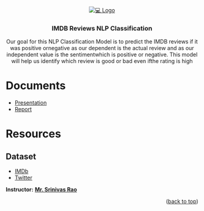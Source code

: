 


<!-- PROJECT LOGO -->
<br />
<p align="center">
  <a href="https://github.com/Ali-Altamimi/SDAIA_Natural_Language_Processing">
    <img src="https://static.amazon.jobs/teams/53/images/IMDb_Header_Page.jpg?1501027252" alt="💻 Logo">
  </a>

  <h3 align="center">IMDB Reviews NLP Classification</h3>

  <p align="center">
Our goal for this NLP Classification Model is to predict the IMDB reviews if it was positive ornegative as our dependent is the actual review and as our independent value is the sentimentwhich is positive or negative. This model will help us identify which review is good or bad even ifthe rating is high</p>
</p>

# Documents
- [Presentation](./doc/Presentation.pdf)
- [Report](./doc/Report.pdf)



# Resources
## Dataset
-  [IMDb]()
-  [Twitter](k)

**Instructor:** [**Mr. Srinivas Rao**](https://www.linkedin.com/in/srinivas-rao-52068382/)

<p align="right">(<a href="#top">back to top</a>)</p> 
